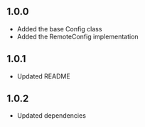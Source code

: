 ## 1.0.0

- Added the base Config class
- Added the RemoteConfig implementation

## 1.0.1

- Updated README

## 1.0.2

- Updated dependencies
